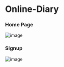 # Online-Diary

### Home Page
![image](https://user-images.githubusercontent.com/62868878/121224901-9f705e80-c8a6-11eb-916e-5a871a72c568.png)

### Signup
![image](https://user-images.githubusercontent.com/62868878/121230307-b5811d80-c8ac-11eb-9dab-10484a4c58b1.png)


